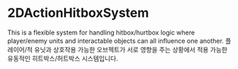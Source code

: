 # 2DActionHitboxSystem
This is a flexible system for handling hitbox/hurtbox logic where player/enemy units and interactable objects can all influence one another.
플레이어/적 유닛과 상호작용 가능한 오브젝트가 서로 영향을 주는 상황에서 적용 가능한 유동적인 히트박스/허트박스 시스템입니다.
